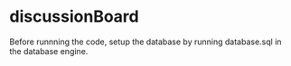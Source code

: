 # discussionBoard

Before runnning the code, setup the database by running database.sql in the database engine.
